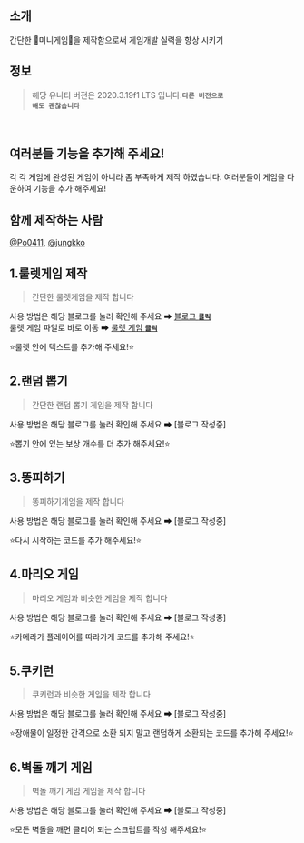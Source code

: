 ## 소개
간단한 🚀미니게임🚀을 제작함으로써 게임개발 실력을 향상 시키기

## 정보
> 해당 유니티 버전은 2020.3.19f1 LTS 입니다.<code>**다른 버전으로 해도 괜찮습니다**</code>
<br>

## 여러분들 기능을 추가해 주세요!
각 각 게임에 완성된 게임이 아니라 좀 부족하게 제작 하였습니다.
여러분들이 게임을 다운하여 기능을 추가 해주세요!

## 함께 제작하는 사람
[@Po0411](https://github.com/Po0411), [@jungkko](https://github.com/jungkko)

## 1.룰렛게임 제작
>간단한 룰렛게임을 제작 합니다

사용 방법은 해당 블로그를 눌러 확인해 주세요 ➡ [블로그 <code>**클릭**</code>](https://whgkfkd.tistory.com/53)<br>
룰렛 게임 파일로 바로 이동 ➡ [룰렛 게임 <code>**클릭**</code>](https://github.com/Po0411/Unity_Start/tree/main/Assets/%EB%AF%B8%EB%8B%88%EA%B2%8C%EC%9E%84/1.%EB%A5%BC%EB%A0%9B)

⭐룰렛 안에 텍스트를 추가해 주세요!⭐
## 2.랜덤 뽑기
>간단한 랜덤 뽑기 게임을 제작 합니다

사용 방법은 해당 블로그를 눌러 확인해 주세요 ➡ [블로그 작성중]

⭐뽑기 안에 있는 보상 개수를 더 추가 해주세요!⭐

## 3.똥피하기
>똥피하기게임을 제작 합니다

사용 방법은 해당 블로그를 눌러 확인해 주세요 ➡ [블로그 작성중]

⭐다시 시작하는 코드를 추가 해주세요!⭐

## 4.마리오 게임
>마리오 게임과 비슷한 게임을 제작 합니다

사용 방법은 해당 블로그를 눌러 확인해 주세요 ➡ [블로그 작성중]

⭐카메라가 플레이어를 따라가게 코드를 추가해 주세요!⭐

## 5.쿠키런
>쿠키런과 비슷한 게임을 제작 합니다

사용 방법은 해당 블로그를 눌러 확인해 주세요 ➡ [블로그 작성중]

⭐장애물이 일정한 간격으로 소환 되지 말고 랜덤하게 소환되는 코드를 추가해 주세요!⭐

## 6.벽돌 깨기 게임
>벽돌 깨기 게임 게임을 제작 합니다

사용 방법은 해당 블로그를 눌러 확인해 주세요 ➡ [블로그 작성중]

⭐모든 벽돌을 깨면 클리어 되는 스크립트를 작성 해주세요!⭐